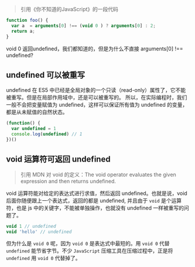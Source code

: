 > 引用《你不知道的JavaScript》的一段代码
```js
function foo() {
  var a  = arguments[0] !== (void 0 ) ? arguments[0] : 2;
  return a;
}
```
void 0 返回undefined，我们都知道的，但是为什么不直接 arguments[0] !== undefined?

## undefined 可以被重写
undefined 在 ES5 中已经是全局对象的一个只读（read-only）属性了，它不能被重写。但是在局部作用域中，还是可以被重写的。
所以，在实际编程时，我们一般不会把变量赋值为 undefined，这样可以保证所有值为 undefined 的变量，都是从未赋值的自然状态。
```js
(function() {
  var undefined = 1
  console.log(undefined) // 1
})()
```

## void 运算符可返回 undefined
> 引用 MDN 对 void 的定义：The void operator evaluates the given expression and then returns undefined.

void 运算符能对给定的表达式进行求值，然后返回 undefined。也就是说，void 后面你随便跟上一个表达式，返回的都是 undefined,
并且由于 `void` 是个运算符，也是 js 中的关键字，不能被单独操作，也就没有 undefined 一样被重写的问题了。
```js
void 1 // undefined
void 'hello' // undefined
```
但为什么是 `void 0` 呢，因为 `void 0` 是表达式中最短的。用 `void 0` 代替 `undefined` 能节省字节。不少 `JavaScript` 压缩工具在压缩过程中，正是将 `undefined` 用 `void 0` 代替掉了。